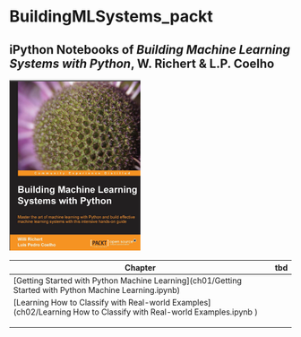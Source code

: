 # BuildingMLSystems_packt

## iPython Notebooks of _Building Machine Learning Systems with Python_, **W. Richert** & **L.P. Coelho**

<img src="img/COVER_BuildingMLSystems.PNG" />

| Chapter | tbd |
| ------- | --- |
| [Getting Started with Python Machine Learning](ch01/Getting Started with Python Machine Learning.ipynb) | |
| [Learning How to Classify with Real-world Examples](ch02/Learning How to Classify with Real-world Examples.ipynb ) | |
| | |
| | |
| | |
